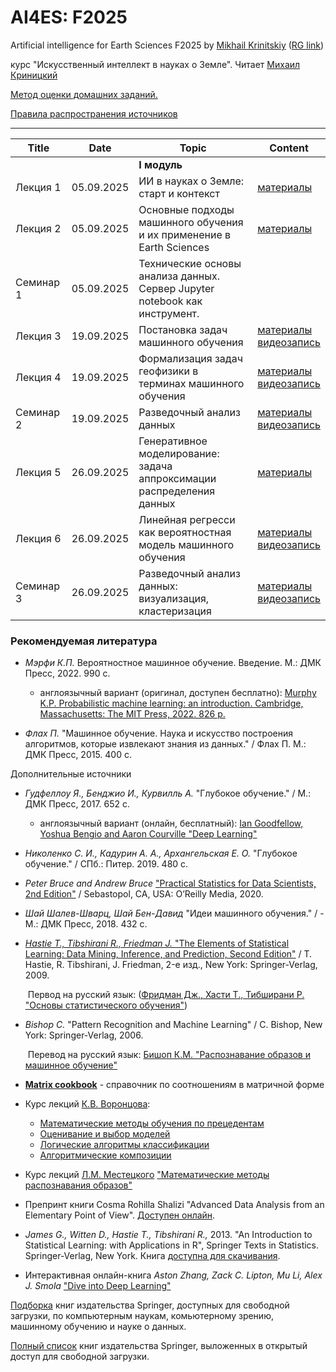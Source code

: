 # AI4ES: F2025
Artificial intelligence for Earth Sciences F2025 by [Mikhail Krinitskiy](https://sail.ocean.ru/staff/mikhail-krinitskiy) ([RG link](https://www.researchgate.net/profile/Mikhail_Krinitskiy))

курс "Искусственный интеллект в науках о Земле". Читает [Михаил Криницкий](https://sail.ocean.ru/staff/mikhail-krinitskiy)<br />

[Метод оценки домашних заданий.](./homeworks_policy.md)<br />

[Правила распространения источников](./resources_policy.md)<br />



-------

| Title | Date | Topic | Content |
| ----- | ---- | ----- | ------- |
|  |  | **I модуль** |  |
| Лекция 1 | 05.09.2025 | ИИ в науках о Земле: старт и контекст | [материалы](https://github.com/MKrinitskiy/HSE-AI4ES-F2025/tree/main/Lect01) |
| Лекция 2 | 05.09.2025 | Основные подходы машинного обучения и их применение в Earth Sciences | [материалы](https://github.com/MKrinitskiy/HSE-AI4ES-F2025/tree/main/Lect02) |
| Семинар 1 | 05.09.2025 | Технические основы анализа данных. Сервер Jupyter notebook как инструмент. |  |
| Лекция 3 | 19.09.2025 | Постановка задач машинного обучения | [материалы](https://github.com/MKrinitskiy/HSE-AI4ES-F2025/tree/main/Lect03)<br />[видеозапись](https://ml4es.ru/links/2025-09-19-hse-ai4es-lect03) |
| Лекция 4 | 19.09.2025 | Формализация задач геофизики в терминах машинного обучения | [материалы](https://github.com/MKrinitskiy/HSE-AI4ES-F2025/tree/main/Lect04)<br />[видеозапись](https://ml4es.ru/links/2025-09-19-hse-ai4es-lect04) |
| Семинар 2 | 19.09.2025 | Разведочный анализ данных | [материалы](https://github.com/MKrinitskiy/HSE-AI4ES-F2025/tree/main/Seminar02)<br />[видеозапись](https://ml4es.ru/links/2025-09-19-hse-ai4es-seminar02) |
| Лекция 5 | 26.09.2025 | Генеративное моделирование: задача аппроксимации распределения данных | [материалы](https://github.com/MKrinitskiy/HSE-AI4ES-F2025/tree/main/Lect05) |
| Лекция 6 | 26.09.2025 | Линейная регресси как вероятностная модель машинного обучения | [материалы](https://github.com/MKrinitskiy/HSE-AI4ES-F2025/tree/main/Lect06)<br />[видеозапись](https://ml4es.ru/links/2025-09-26-hse-ai4es-lect06) |
| Семинар 3 | 26.09.2025 | Разведочный анализ данных: визуализация, кластеризация | [материалы](https://github.com/MKrinitskiy/HSE-AI4ES-F2025/tree/main/Seminar03)<br />[видеозапись](https://ml4es.ru/links/2025-09-26-hse-ai4es-seminar03) |



### Рекомендуемая литература

- *Мэрфи К.П.* Вероятностное машинное обучение. Введение. М.: ДМК Пресс, 2022. 990 с.
  - англоязычный вариант (оригинал, доступен бесплатно): [Murphy K.P. Probabilistic machine learning: an introduction. Cambridge, Massachusetts: The MIT Press, 2022. 826 p.](https://probml.github.io/pml-book/book1.html)

- *Флах П.* "Машинное обучение. Наука и искусство построения алгоритмов, которые извлекают знания из данных." / Флах П. М.: ДМК Пресс, 2015. 400 c.

Дополнительные источники

- *Гудфеллоу Я., Бенджио И., Курвилль А.* "Глубокое обучение." / М.: ДМК Пресс, 2017. 652 c.

  - англоязычный вариант (онлайн, бесплатный): [Ian Goodfellow, Yoshua Bengio and Aaron Courville "Deep Learning"](https://www.deeplearningbook.org/)

- *Николенко С. И., Кадурин А. А., Архангельская Е. О.* "Глубокое обучение." / СПб.: Питер. 2019. 480 с.

- *Peter Bruce and Andrew Bruce* ["Practical Statistics for Data Scientists, 2nd Edition"](https://www.oreilly.com/library/view/practical-statistics-for/9781492072935/) / Sebastopol, CA, USA: O’Reilly Media, 2020.

- *Шай Шалев-Шварц, Шай Бен-Давид* "Идеи машинного обучения." / - М.: ДМК Пресс, 2018. 432 c.

- [*Hastie T., Tibshirani R., Friedman J.* "The Elements of Statistical Learning: Data Mining, Inference, and Prediction, Second Edition"](https://web.stanford.edu/~hastie/Papers/ESLII.pdf) / T. Hastie, R. Tibshirani, J. Friedman, 2-е изд., New York: Springer-Verlag, 2009.

  ​	Первод на русский язык: ([Фридман Дж., Хасти Т., Тибширани Р. "Основы статистического обучения"](https://www.ozon.ru/product/osnovy-statisticheskogo-obucheniya-intellektualnyy-analiz-dannyh-logicheskiy-vyvod-i-prognozirovanie-180548799/))

- *Bishop C.* "Pattern Recognition and Machine Learning" / C. Bishop, New York: Springer-Verlag, 2006.

  ​	Перевод на русский язык: [Бишоп К.М. "Распознавание образов и машинное обучение"](https://www.ozon.ru/product/raspoznavanie-obrazov-i-mashinnoe-obuchenie-bishop-kristofer-m-180548800/)

- [**Matrix cookbook**](https://www.math.uwaterloo.ca/~hwolkowi/matrixcookbook.pdf) - справочник по соотношениям в матричной форме

- Курс лекций [К.В. Воронцова](http://www.machinelearning.ru/wiki/index.php?title=%D0%A3%D1%87%D0%B0%D1%81%D1%82%D0%BD%D0%B8%D0%BA:%D0%9A%D0%BE%D0%BD%D1%81%D1%82%D0%B0%D0%BD%D1%82%D0%B8%D0%BD_%D0%92%D0%BE%D1%80%D0%BE%D0%BD%D1%86%D0%BE%D0%B2):
  - [Математические методы обучения по прецедентам](http://www.machinelearning.ru/wiki/images/6/6d/Voron-ML-1.pdf)
  - [Оценивание и выбор моделей](http://www.machinelearning.ru/wiki/images/2/2d/Voron-ML-Modeling.pdf)
  - [Логические алгоритмы классификации](http://www.machinelearning.ru/wiki/images/3/3e/Voron-ML-Logic.pdf)
  - [Алгоритмические композиции](http://www.machinelearning.ru/wiki/images/0/0d/Voron-ML-Compositions.pdf)
  
- Курс лекций [Л.М. Местецкого](http://www.machinelearning.ru/wiki/index.php?title=%D0%A3%D1%87%D0%B0%D1%81%D1%82%D0%BD%D0%B8%D0%BA:Mest) ["Математические методы распознавания образов"](http://www.ccas.ru/frc/papers/mestetskii04course.pdf)

- Препринт книги Cosma Rohilla Shalizi "Advanced Data Analysis from an Elementary Point of View". [Доступен онлайн](https://www.stat.cmu.edu/~cshalizi/ADAfaEPoV/).

- *James G., Witten D., Hastie T., Tibshirani R.,* 2013. "An Introduction to Statistical Learning: with Applications in R", Springer Texts in Statistics. Springer-Verlag, New York. Книга [доступна для скачивания](http://faculty.marshall.usc.edu/gareth-james/ISL/ISLR%20Seventh%20Printing.pdf).

- Интерактивная онлайн-книга *Aston Zhang, Zack C. Lipton, Mu Li, Alex J. Smola* ["Dive into Deep Learning"](http://d2l.ai/) 



[Подборка](https://towardsdatascience.com/springer-has-released-65-machine-learning-and-data-books-for-free-961f8181f189) книг издательства Springer, доступных для свободной загрузки, по компьютерным наукам, комьютерному зрению, машинному обучению и науке о данных.

[Полный список](https://link.springer.com/search/page/3?facet-content-type="Book"&package=openaccess) книг издательства Springer, выложенных в открытый доступ для свободной загрузки.	